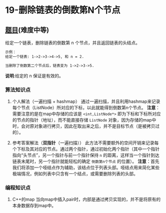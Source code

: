 # 19-删除链表的倒数第N个节点

## [题目](https://leetcode-cn.com/problems/remove-nth-node-from-end-of-list/)(难度中等)

给定一个链表，删除链表的倒数第 n 个节点，并且返回链表的头结点。

```markdown
示例：
给定一个链表: 1->2->3->4->5, 和 n = 2.

当删除了倒数第二个节点后，链表变为 1->2->3->5.
```

**说明**:给定的 n 保证是有效的。

### 算法知识点
1. 个人解法（一遍扫描 + hashmap）
通过一遍扫描，并且利用hashmap来记录每个节点（ListNode）所对应的下标，以此就能得到倒数第n个节点。
**注意**： 需要注意的是在map中存储的应该是 `<int,ListNode*>` 即为下标和下标所对应的节点的指针（地址），而不能直接存储 `ListNode` 对象，因为存储的map中时，会对原对象进行拷贝，因此在取出来之后，并不是目标节点（是被拷贝过的）。

2. 参考答案解法（**双指针**（一遍扫描））
此方法不需要额外的空间开销来记录每个下标及其对应的节点。通过两个指针，通过初始化两个指针（其中一个指针指向“头节点”，另一个指针与前一个指针保持 `n` 的距离，这样当一个指针到达链表末尾时，另一个指针就能轻松的确定 `倒数第n个节点` 的位置）。
**注意**：首先我们将添加一个哑结点作为辅助，该结点位于列表头部。哑结点用来简化某些极端情况，例如列表中只含有一个结点，或需要删除列表的头部。


### 编程知识点
1. C++的map
当向map中插入pair时，内部是通过拷贝实现的，并不是将原有的本身数据存到map中。